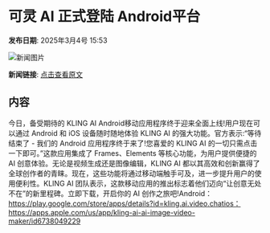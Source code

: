 # 可灵 AI 正式登陆 Android平台

**发布日期**: 2025年3月4号 15:53

![新闻图片](https://pic.chinaz.com/thumb/2025/0304/25030403532762291811.jpg)

**新闻链接**: [点击查看原文](https://www.aibase.com/zh/news/15932)

## 内容

今日，备受期待的 KLING AI Android移动应用程序终于迎来全面上线!用户现在可以通过 Android 和 iOS 设备随时随地体验 KLING AI 的强大功能。官方表示:“等待结束了 - 我们的 Android 应用程序终于来了!您喜爱的 KLING AI 的一切只需点击一下即可。”这款应用集成了 Frames、Elements 等核心功能，为用户提供便捷的 AI 创意体验。无论是视频生成还是图像编辑，KLING AI 都以其高效和创新赢得了全球创作者的青睐。现在，这些功能将通过移动端触手可及，进一步提升用户的使用便利性。KLING AI 团队表示，这款移动应用的推出标志着他们迈向“让创意无处不在”的新里程碑。立即下载，开启你的 AI 创作之旅吧!Android：https://play.google.com/store/apps/details?id=kling.ai.video.chatios：https://apps.apple.com/us/app/kling-ai-ai-image-video-maker/id6738049229
